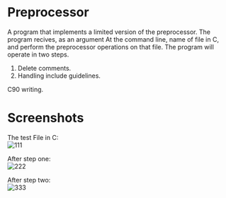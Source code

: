 # Preprocessor
A program that implements a limited version of the preprocessor. The program recives, as an argument At the command line, name of file in C, and perform the preprocessor operations on that file. The program will operate in two steps.
1. Delete comments.
2. Handling include guidelines.   

C90 writing.    


# Screenshots
The test File in C:   
![111](https://user-images.githubusercontent.com/75572892/108602498-da5b8e80-73aa-11eb-84fc-28312fd3f6b1.png)

After step one:  
![222](https://user-images.githubusercontent.com/75572892/108602535-11ca3b00-73ab-11eb-9bd0-5c3978d2fa87.png)

After step two:   
![333](https://user-images.githubusercontent.com/75572892/108602557-2f97a000-73ab-11eb-9361-25a2ecc93f83.png)


